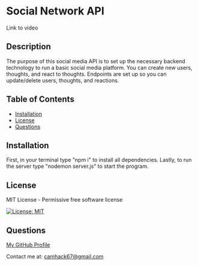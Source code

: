 # Social Network API

Link to video

## Description

The purpose of this social media API is to set up the necessary backend technology to run a basic social media platform. You can create new users, thoughts, and react to thoughts. Endpoints are set up so you can update/delete users, thoughts, and reactions.

## Table of Contents

- [Installation](#installation)
- [License](#license)
- [Questions](#questions)

## Installation

First, in your terminal type "npm i" to install all dependencies. Lastly, to run the server type "nodemon server.js" to start the program.

## License

MIT License - Permissive free software license

[![License: MIT](https://img.shields.io/badge/License-MIT-yellow.svg)](https://opensource.org/licenses/MIT)

## Questions

[My GitHub Profile](https://github.com/cameronhack)

Contact me at: camhack67@gmail.com
